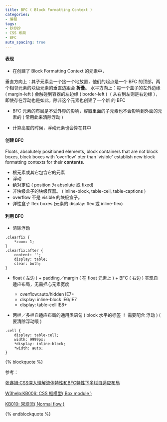 ```yaml
---
title: BFC ( Block Formatting Context )
categories:
- 编程
tags:
- 抄抄抄
- CSS 布局
- BFC
auto_spacing: true
---
```


#### 表现

- 在创建了 Block Formatting Context 的元素中，

 垂直方向上：其子元素会一个接一个地放置，他们的起点是一个 BFC 的顶部，两个相邻元素的块级元素的垂直边距会 __折叠__。
  水平方向上：每一个盒子的左外边缘 ( margin-left ) 会触碰到容器的左边缘 ( border-left )（ 从右到左则是右边缘 ），即使存在浮动也是如此，除非这个元素也创建了一个新
  的 BFC
- BFC 元素的布局是不受外界的影响，容器里面的子元素也不会影响到外面的元素的 ( 常用此来清除浮动 )

- 计算高度的时候，浮动元素也会算在其中

#### 创建 BFC

Floats, absolutely positioned elements, block containers that are not block  boxes,
block boxes with 'overflow' oter than 'visible' establish new block formatting contexts for their __contents__.

- 根元素或其它包含它的元素
- 浮动
- 绝对定位  ( position 为 absolute 或 fixed)
- 非块级盒子的块级容器。 ( inline-block, table-cell, table-captions )
- overflow 不是 visible 的块极盒子。
- 弹性盒子 flex boxes (元素的 display: flex 或 inline-flex)


<!-- more -->

#### 利用 BFC

- 清除浮动

```
.clearfix {
    *zoom: 1;
}
.clearfix:after {
    content: '';
    display: table;
    clear: both;
}
```

- float ( 左边 ) + padding／margin ( 在 float 元素上 )  + BFC ( 右边 ) 实现自适应布局，无需担心元素宽度

    - overflow:auto/hidden  IE7+
    - display: inline-block  IE6/IE7
    - display: table-cell  IE8+

- 两栏／多栏自适应布局的通用类语句 ( block 水平的标签 ！ 需要配合 浮动 ) ( 要清除浮动哦 )

```
.cell {
    display: table-cell;
    width: 9999px;
    *display: inline-block;
    *width: auto;
}
```


{% blockquote %}

参考：

[张鑫旭:CSS深入理解流体特性和BFC特性下多栏自适应布局](http://www.zhangxinxu.com/wordpress/2015/02/css-deep-understand-flow-bfc-column-two-auto-layout/)

[W3help:KB006: CSS 框模型( Box module )](http://w3help.org/zh-cn/kb/006/)

[KB010: 常规流( Normal flow )](http://w3help.org/zh-cn/kb/010/)

{% endblockquote %}
